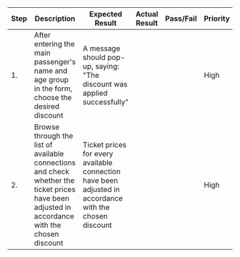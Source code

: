 | Step         | Description            | Expected Result | Actual Result | Pass/Fail | Priority |
|--------------|------------------------|-----------------|---------------|-----------|----------|
| 1.           | After entering the main passenger's name and age group in the form, choose the desired discount | A message should pop-up, saying: "The discount was applied successfully" |     |     | High |
| 2.           | Browse through the list of available connections and check whether the ticket prices have been adjusted in accordance with the chosen discount | Ticket prices for every available connection have been adjusted in accordance with the chosen discount |     |     | High |
